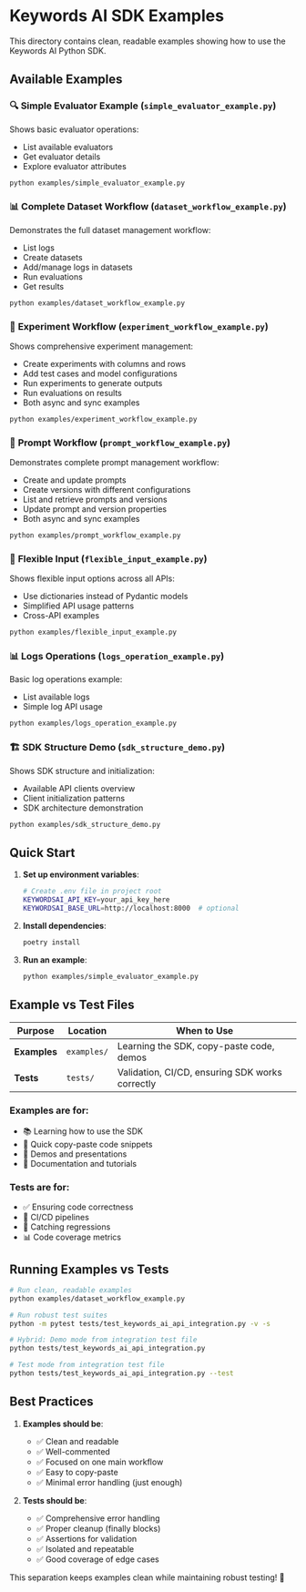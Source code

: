 # Keywords AI SDK Examples

This directory contains clean, readable examples showing how to use the Keywords AI Python SDK.

## Available Examples

### 🔍 **Simple Evaluator Example** (`simple_evaluator_example.py`)
Shows basic evaluator operations:
- List available evaluators
- Get evaluator details
- Explore evaluator attributes

```bash
python examples/simple_evaluator_example.py
```

### 📊 **Complete Dataset Workflow** (`dataset_workflow_example.py`)
Demonstrates the full dataset management workflow:
- List logs
- Create datasets
- Add/manage logs in datasets
- Run evaluations
- Get results

```bash
python examples/dataset_workflow_example.py
```

### 🔬 **Experiment Workflow** (`experiment_workflow_example.py`)
Shows comprehensive experiment management:
- Create experiments with columns and rows
- Add test cases and model configurations
- Run experiments to generate outputs
- Run evaluations on results
- Both async and sync examples

```bash
python examples/experiment_workflow_example.py
```

### 📝 **Prompt Workflow** (`prompt_workflow_example.py`)
Demonstrates complete prompt management workflow:
- Create and update prompts
- Create versions with different configurations
- List and retrieve prompts and versions
- Update prompt and version properties
- Both async and sync examples

```bash
python examples/prompt_workflow_example.py
```

### 🔧 **Flexible Input** (`flexible_input_example.py`)
Shows flexible input options across all APIs:
- Use dictionaries instead of Pydantic models
- Simplified API usage patterns
- Cross-API examples

```bash
python examples/flexible_input_example.py
```

### 📊 **Logs Operations** (`logs_operation_example.py`)
Basic log operations example:
- List available logs
- Simple log API usage

```bash
python examples/logs_operation_example.py
```

### 🏗️ **SDK Structure Demo** (`sdk_structure_demo.py`)
Shows SDK structure and initialization:
- Available API clients overview
- Client initialization patterns
- SDK architecture demonstration

```bash
python examples/sdk_structure_demo.py
```

## Quick Start

1. **Set up environment variables**:
   ```bash
   # Create .env file in project root
   KEYWORDSAI_API_KEY=your_api_key_here
   KEYWORDSAI_BASE_URL=http://localhost:8000  # optional
   ```

2. **Install dependencies**:
   ```bash
   poetry install
   ```

3. **Run an example**:
   ```bash
   python examples/simple_evaluator_example.py
   ```

## Example vs Test Files

| Purpose | Location | When to Use |
|---------|----------|-------------|
| **Examples** | `examples/` | Learning the SDK, copy-paste code, demos |
| **Tests** | `tests/` | Validation, CI/CD, ensuring SDK works correctly |

### Examples are for:
- 📚 Learning how to use the SDK
- 🎯 Quick copy-paste code snippets  
- 🎪 Demos and presentations
- 📖 Documentation and tutorials

### Tests are for:
- ✅ Ensuring code correctness
- 🔄 CI/CD pipelines
- 🐛 Catching regressions
- 📊 Code coverage metrics

## Running Examples vs Tests

```bash
# Run clean, readable examples
python examples/dataset_workflow_example.py

# Run robust test suites  
python -m pytest tests/test_keywords_ai_api_integration.py -v -s

# Hybrid: Demo mode from integration test file
python tests/test_keywords_ai_api_integration.py

# Test mode from integration test file
python tests/test_keywords_ai_api_integration.py --test
```

## Best Practices

1. **Examples should be**:
   - ✅ Clean and readable
   - ✅ Well-commented
   - ✅ Focused on one main workflow
   - ✅ Easy to copy-paste
   - ✅ Minimal error handling (just enough)

2. **Tests should be**:
   - ✅ Comprehensive error handling
   - ✅ Proper cleanup (finally blocks)
   - ✅ Assertions for validation
   - ✅ Isolated and repeatable
   - ✅ Good coverage of edge cases

This separation keeps examples clean while maintaining robust testing! 🚀